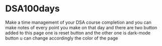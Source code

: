 # DSA100days
Make a time management of your DSA course completion and you can make notes of every point you make on that day and there are two button added to this page one is reset button and the other one is dark-mode button u can change accordingly the color of the page
